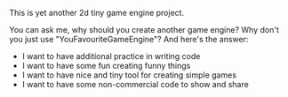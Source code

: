This is yet another 2d tiny game engine project.

You can ask me, why should you create another game engine?
Why don't you just use "YouFavouriteGameEngine"?
And here's the answer:
- I want to have additional practice in writing code
- I want to have some fun creating funny things
- I want to have nice and tiny tool for creating simple games
- I want to have some non-commercial code to show and share


